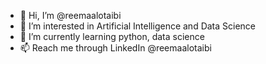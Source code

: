 - 👋 Hi, I’m @reemaalotaibi
- 👀 I’m interested in Artificial Intelligence and Data Science
- 🌱 I’m currently learning python, data science
- 📫 Reach me through LinkedIn @reemaalotaibi

<!---
reemaalotaibi/reemaalotaibi is a ✨ special ✨ repository because its `README.md` (this file) appears on your GitHub profile.
You can click the Preview link to take a look at your changes.
--->
